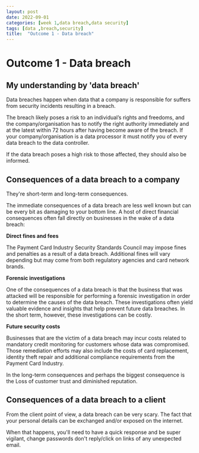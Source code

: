 ```yaml
---
layout: post
date: 2022-09-01
categories: [week 1,data breach,data security]
tags: [data ,breach,security]
title:  "Outcome 1 - Data breach"
---
```



# **Outcome 1 - Data breach**

## My understanding by 'data breach'


Data breaches happen when data that a company is responsible for suffers from security incidents resulting in a breach.


The breach likely poses a risk to an individual’s rights and freedoms, and the company/organisation  has to notify the right authority immediately and at the latest within 72 hours after having become aware of the breach. If your company/organisation is a data processor it must notify you of every data breach to the data controller.

If the data breach poses a high risk to those affected, they should also be informed.



## Consequences of a data breach to a company 

They're short-term and long-term consequences.

The immediate consequences of a data breach are less well known but can be every bit as damaging to your bottom line. A host of direct financial consequences often fall directly on businesses in the wake of a data breach:


**Direct fines and fees** 

The Payment Card Industry Security Standards Council may impose fines and penalties as a result of a data breach. Additional fines will vary depending but may come from both regulatory agencies and card network brands.



**Forensic investigations** 

One of the consequences of a data breach is that the business that was attacked will be responsible for performing a forensic investigation in order to determine the causes of the data breach. These investigations often yield valuable evidence and insights that help prevent future data breaches. In the short term, however, these investigations can be costly.


**Future security costs** 

Businesses that are the victim of a data breach may incur costs related to mandatory credit monitoring for customers whose data was compromised. Those remediation efforts may also include the costs of card replacement, identity theft repair and additional compliance requirements from the Payment Card Industry.



In the long-term consequences and perhaps the biggest consequence is the Loss of customer trust and diminished reputation.



## Consequences of a data breach to a client

From the client point of view, a data breach can be very scary. The fact that your personal details can be exchanged and/or exposed on the internet.

When that happens, you'll need to have a quick response and be super vigilant, change passwords don't reply/click on links of any unexpected email.